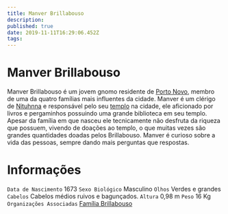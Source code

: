 ```yaml
---
title: Manver Brillabouso
description: 
published: true
date: 2019-11-11T16:29:06.452Z
tags: 
---
```


<!-- SUBTITLE: Visão geral sobre Manver Brillabouso -->

# Manver Brillabouso
Manver Brillabouso é um jovem gnomo residente de [Porto Novo](/lugares/plano-material/drafeon/sudeste-de-drafeon/porto-novo#porto-novo), membro de uma da quatro famílias mais influentes da cidade. Manver é um clérigo de [Nituhnna](/divindades/panteao-das-treze-estrelas/nituhnna#nituhnna) e responsável pelo seu [templo](/lugares/plano-material/drafeon/sudeste-de-drafeon/porto-novo/templo-de-nituhnna-de-porto-novo#templo-de-nituhnna-de-porto-novo) na cidade, ele aficionado por livros e pergaminhos possuindo uma grande biblioteca em seu templo. Apesar da família em que nasceu ele tecnicamente não desfruta da riqueza que possuem, vivendo de doações ao templo, o que muitas vezes são grandes quantidades doadas pelos Brillabouso. Manver é curioso sobre a vida das pessoas, sempre dando mais perguntas que respostas.

# Informações
`Data de Nascimento` 1673 
`Sexo Biológico` Masculino
`Olhos` Verdes e grandes
`Cabelos` Cabelos médios ruivos e bagunçados.
`Altura` 0,98 m
`Peso` 16 Kg
`Organizações Associadas` [Família Brillabouso](/faccoes/faccoes-familiares/familia-brillabouso#familia-brillabouso)

